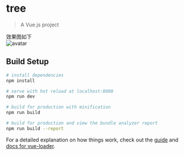 # tree

> A Vue.js project

效果图如下   
![avatar](https://images2018.cnblogs.com/blog/872412/201808/872412-20180831105241487-1679973785.gif)
## Build Setup

``` bash
# install dependencies
npm install

# serve with hot reload at localhost:8080
npm run dev

# build for production with minification
npm run build

# build for production and view the bundle analyzer report
npm run build --report
```

For a detailed explanation on how things work, check out the [guide](http://vuejs-templates.github.io/webpack/) and [docs for vue-loader](http://vuejs.github.io/vue-loader).
